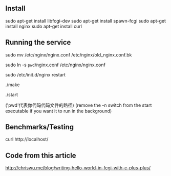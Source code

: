 Install
-------

 sudo apt-get install libfcgi-dev
sudo apt-get install spawn-fcgi
sudo apt-get install nginx
sudo apt-get install curl



Running the service
-------------------

 sudo mv /etc/nginx/nginx.conf /etc/nginx/old_nginx.conf.bk
 
 sudo ln -s `pwd`/nginx.conf /etc/nginx/nginx.conf
 
 sudo /etc/init.d/nginx restart

 ./make
 
 ./start

 ('pwd'代表你代码代码文件的路径)
 (remove the -n switch from the start executable if you want it to run in the background)


Benchmarks/Testing
------------------

 curl http://localhost/


Code from this article
----------------------

 http://chriswu.me/blog/writing-hello-world-in-fcgi-with-c-plus-plus/
